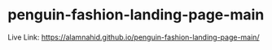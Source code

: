 ﻿# penguin-fashion-landing-page-main

 Live Link: https://alamnahid.github.io/penguin-fashion-landing-page-main/
